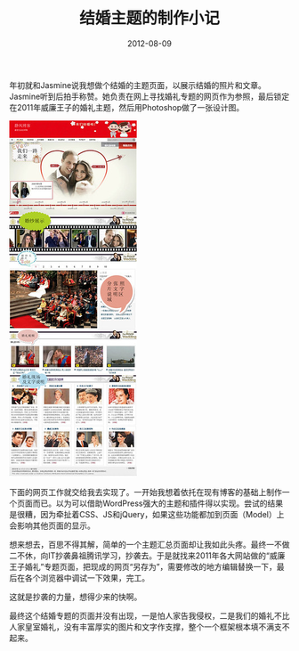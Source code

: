 ﻿---
title: "结婚主题的制作小记"
date: 2012-08-09
categories: 
  - "website"
tags: 
  - "专题"
  - "主题"
  - "制作"
  - "结婚"
---

年初就和Jasmine说我想做个结婚的主题页面，以展示结婚的照片和文章。Jasmine听到后拍手称赞。她负责在网上寻找婚礼专题的网页作为参照，最后锁定在2011年威廉王子的婚礼主题，然后用Photoshop做了一张设计图。

![结婚网站专题策划](/images/8457475889_d167cda409_z.jpg)

下面的网页工作就交给我去实现了。一开始我想着依托在现有博客的基础上制作一个页面而已。以为可以借助WordPress强大的主题和插件得以实现。尝试的结果是很糟，因为牵扯着CSS、JS和jQuery，如果这些功能都加到页面（Model）上会影响其他页面的显示。

想来想去，百思不得其解，简单的一个主题汇总页面却让我如此头疼。最终一不做二不休，向IT抄袭鼻祖腾讯学习，抄袭去。于是就找来2011年各大网站做的“威廉王子婚礼”专题页面，把现成的网页“另存为”，需要修改的地方编辑替换一下，最后在各个浏览器中调试一下效果，完工。

这就是抄袭的力量，想得少来的快啊。

最终这个结婚专题的页面并没有出现，一是怕人家告我侵权，二是我们的婚礼不比人家皇室婚礼，没有丰富厚实的图片和文字作支撑，整个一个框架根本填不满支不起来。
